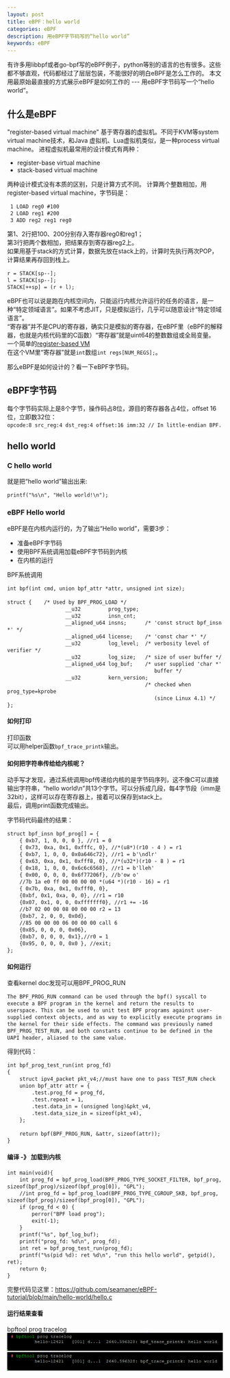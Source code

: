 ```yaml
---
layout: post
title: eBPF：hello world
categories: eBPF
description: 用eBPF字节码写的“hello world”
keywords: eBPF
---
```


有许多用libbpf或者go-bpf写的eBPF例子，python等别的语言的也有很多。这些都不够直观，代码都经过了层层包装，不能很好的明白eBPF是怎么工作的。
本文用最原始最直接的方式展示eBPF是如何工作的 --- 用eBPF字节码写一个“hello world”。

## 什么是eBPF

"register-based virtual machine" 基于寄存器的虚拟机。不同于KVM等system virtual machine技术，和Java 虚拟机、Lua虚拟机类似，是一种process virtual machine。
进程虚拟机最常用的设计模式有两种：
- register-base virtual machine 
- stack-based virtual machine
  
两种设计模式没有本质的区别，只是计算方式不同。 
计算两个整数相加，用register-based virtual machine，字节码是： 
```
 1 LOAD reg0 #100
 2 LOAD reg1 #200
 3 ADD reg2 reg1 reg0
```
第1、2行把100、200分别存入寄存器reg0和reg1；  
第3行把两个数相加，把结果存到寄存器reg2上。  
如果用基于stack的方式计算，数据先放在stack上的，计算时先执行两次POP，计算结果再存回到栈上。  
```
r = STACK[sp--];
l = STACK[sp--];
STACK[++sp] = (r + l);
``` 
eBPF也可以说是跑在内核空间内，只能运行内核允许运行的任务的语言，是一种“特定领域语言”。如果不考虑JIT，只是模拟运行，几乎可以随意设计“特定领域语言”。  
“寄存器”并不是CPU的寄存器，确实只是模拟的寄存器，在eBPF里（eBPF的解释器，也就是内核代码里的C函数）“寄存器”就是uint64的整数数组或全局变量。  
一个简单的[register-based VM](https://github.com/seamaner/eBPF-tutorial/blob/main/hello-world/vm.c)     
在这个VM里“寄存器”就是`int`数组`int regs[NUM_REGS];`。    
    
那么eBPF是如何设计的？看一下eBPF字节码。   

## eBPF字节码

每个字节码实际上是8个字节，操作码占8位，源目的寄存器各占4位，offset 16位，立即数32位：      
`opcode:8 src_reg:4 dst_reg:4 offset:16 imm:32 // In little-endian BPF.`     

## hello world

### C hello world 

就是把“hello world”输出出来:    
```
printf("%s\n", "Hello world!\n");
```

### eBPF Hello world

eBPF是在内核内运行的，为了输出“Hello world”，需要3步：  
- 准备eBPF字节码
- 使用BPF系统调用加载eBPF字节码到内核
- 在内核的运行

BPF系统调用  
``` 
int bpf(int cmd, union bpf_attr *attr, unsigned int size);

struct {    /* Used by BPF_PROG_LOAD */
                   __u32         prog_type;
                   __u32         insn_cnt;
                   __aligned_u64 insns;      /* 'const struct bpf_insn *' */
                   __aligned_u64 license;    /* 'const char *' */
                   __u32         log_level;  /* verbosity level of verifier */
                   __u32         log_size;   /* size of user buffer */
                   __aligned_u64 log_buf;    /* user supplied 'char *'
                                                buffer */
                   __u32         kern_version;
                                             /* checked when prog_type=kprobe
                                                (since Linux 4.1) */
};
```

#### 如何打印

打印函数  
可以用helper函数`bpf_trace_printk`输出。    

#### 如何把字符串传给给内核呢？

动手写才发现，通过系统调用bpf传递给内核的是字节码序列，这不像C可以直接输出字符串，“hello world\n”共13个字节。可以分拆成几段，每4字节段（imm是32bit），这样可以存在寄存器上，接着可以保存到stack上。  
最后，调用print函数完成输出。  

字节码代码最终的结果：  

```
struct bpf_insn bpf_prog[] = {
    { 0xb7, 1, 0, 0, 0 }, //r1 = 0
    { 0x73, 0xa, 0x1, 0xfffc, 0}, //*(u8*)(r10 - 4 ) = r1
    { 0xb7, 1, 0, 0, 0x0a646c72}, //r1 = b'\ndlr'
    { 0x63, 0xa, 0x1, 0xfff8, 0}, //*(u32*)(r10 - 8 ) = r1
    { 0x18, 1, 0, 0, 0x6c6c6568}, //r1 = b'lleh'
    { 0x00, 0, 0, 0, 0x6f77206f}, //b'ow o'
    //7b 1a e0 ff 00 00 00 00 *(u64 *)(r10 - 16) = r1
    { 0x7b, 0xa, 0x1, 0xfff0, 0}, 
    {0xbf, 0x1, 0xa, 0, 0}, //r1 = r10
    {0x07, 0x1, 0, 0, 0xfffffff0}, //r1 += -16
    //b7 02 00 00 08 00 00 00 r2 = 13
    {0xb7, 2, 0, 0, 0x0d},
    //85 00 00 00 06 00 00 00 call 6
    {0x85, 0, 0, 0, 0x06},
    {0xb7, 0, 0, 0, 0x1},//r0 = 1
    {0x95, 0, 0, 0, 0x0 }, //exit;
};
```

#### 如何运行

查看kernel doc发现可以用BPF_PROG_RUN  

```
The BPF_PROG_RUN command can be used through the bpf() syscall to execute a BPF program in the kernel and return the results to userspace. This can be used to unit test BPF programs against user-supplied context objects, and as way to explicitly execute programs in the kernel for their side effects. The command was previously named BPF_PROG_TEST_RUN, and both constants continue to be defined in the UAPI header, aliased to the same value.
```
得到代码：  
```
int bpf_prog_test_run(int prog_fd)
{
    struct ipv4_packet pkt_v4;//must have one to pass TEST_RUN check
    union bpf_attr attr = {
        .test.prog_fd = prog_fd,        
        .test.repeat = 1,
        .test.data_in = (unsigned long)&pkt_v4,
        .test.data_size_in = sizeof(pkt_v4),
    };

    return bpf(BPF_PROG_RUN, &attr, sizeof(attr));
}
```

#### 编译 -》 加载到内核 

```
int main(void){
    int prog_fd = bpf_prog_load(BPF_PROG_TYPE_SOCKET_FILTER, bpf_prog, sizeof(bpf_prog)/sizeof(bpf_prog[0]), "GPL");
    //int prog_fd = bpf_prog_load(BPF_PROG_TYPE_CGROUP_SKB, bpf_prog, sizeof(bpf_prog)/sizeof(bpf_prog[0]), "GPL");
    if (prog_fd < 0) {
        perror("BPF load prog");
        exit(-1);
    }
    printf("%s", bpf_log_buf);
    printf("prog_fd: %d\n", prog_fd);
    int ret = bpf_prog_test_run(prog_fd);
    printf("%s(pid %d): ret %d\n", "run this hello world", getpid(), ret);
    return 0;
}
```  
完整代码见这里：https://github.com/seamaner/eBPF-tutorial/blob/main/hello-world/hello.c

#### 运行结果查看  

bpftool prog tracelog    
![tracelog](./eBPF-hello-world-tracelog.png)
![INNER JOIN](/_posts/eBPF-hello-world-tracelog.png)

